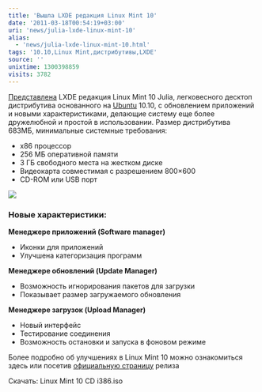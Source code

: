 ```yaml
---
title: 'Вышла LXDE редакция Linux Mint 10'
date: '2011-03-18T00:54:19+03:00'
uri: 'news/julia-lxde-linux-mint-10'
alias: 
  - 'news/julia-lxde-linux-mint-10.html'
tags: '10.10,Linux Mint,дистрибутивы,LXDE'
source: ''
unixtime: 1300398859
visits: 3782
---
```

[Представлена](http://blog.linuxmint.com/?p=1705) LXDE редакция Linux Mint 10 Julia, легковесного десктоп дистрибутива основанного на [Ubuntu](ubuntu/) 10.10, с обновлением приложений и новыми характеристиками,  делающие систему еще более дружелюбной и простой в использовании. Размер дистрибутива 683МБ, минимальные системные требования:

*   x86 процессор
*   256 МБ оперативной памяти
*   3 ГБ свободного места на жестком диске
*   Видеокарта совместимая с разрешением 800×600
*   CD-ROM или USB порт

![](img/2011/03/18/00-00/thumb-julia.jpg)

### Новые характеристики:

**Менеджере приложений (Software manager)**

*   Иконки для приложений
*   Улучшена категоризация программ

**Менеджере обновлений (Update Manager)**

*   Возможность игнорирования пакетов для загрузки
*   Показывает размер загружаемого обновления

**Менеджере загрузок (Upload Manager)**

*   Новый интерфейс
*   Тестирование соединения
*   Возможность остановки и запуска в фоновом режиме

Более подробно об улучшениях в Linux Mint 10 можно ознакомиться здесь или посетив [официальную страницу](http://blog.linuxmint.com/?p=1705) релиза

Скачать: Linux Mint 10 CD i386.iso
